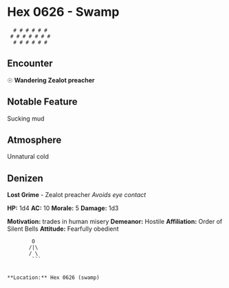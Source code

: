 # Hex 0626 - Swamp
```
  # # # # # #
 # # # # # # #
  # # # # # #
```

## Encounter

☉ **Wandering Zealot preacher**

## Notable Feature

Sucking mud

## Atmosphere

Unnatural cold

## Denizen

**Lost Grime** - Zealot preacher
*Avoids eye contact*

**HP:** 1d4 **AC:** 10 **Morale:** 5
**Damage:** 1d3

**Motivation:** trades in human misery
**Demeanor:** Hostile
**Affiliation:** Order of Silent Bells
**Attitude:** Fearfully obedient

```
        O
       /|\
       / \
        ```


**Location:** Hex 0626 (swamp)
